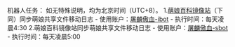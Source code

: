 机器人任务：
如无特殊说明，均为北京时间（UTC+8）。
1.[萌娘百科镜像站](https://moegirl.uk/)（下同）同步萌娘共享文件移动日志
    - 使用账户：[屠麟傲血-ibot](https://moegirl.uk/屠麟傲血-ibot)
    - 执行时间：每天凌晨4:30
2.萌娘百科镜像站同步萌娘共享文件移动日志
    - 使用账户：[屠麟傲血-sbot](https://moegirl.uk/屠麟傲血-sbot)
    - 执行时间：每天凌晨5:00